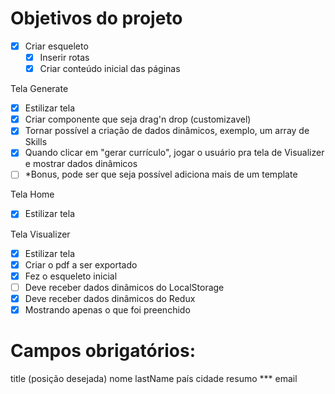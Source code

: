 # Objetivos do projeto

- [x] Criar esqueleto
  - [x] Inserir rotas
  - [x] Criar conteúdo inicial das páginas

Tela Generate
- [x] Estilizar tela
- [x] Criar componente que seja drag'n drop (customizavel)
- [x] Tornar possível a criação de dados dinâmicos, exemplo, um array de Skills
- [x] Quando clicar em "gerar currículo", jogar o usuário pra tela de Visualizer e mostrar dados dinâmicos
- [ ] *Bonus, pode ser que seja possível adiciona mais de um template

Tela Home
- [x] Estilizar tela

Tela Visualizer
- [x] Estilizar tela
- [x] Criar o pdf a ser exportado
- [x] Fez o esqueleto inicial
- [ ] Deve receber dados dinâmicos do LocalStorage
- [x] Deve receber dados dinâmicos do Redux
- [x] Mostrando apenas o que foi preenchido

# Campos obrigatórios:

title (posição desejada)
nome
lastName
país
cidade
resumo ***
email